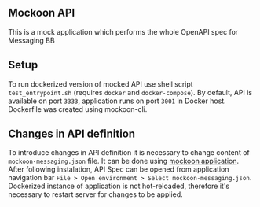 ## Mockoon API
This is a mock application which performs the whole OpenAPI spec for Messaging BB 


## Setup
To run dockerized version of mocked API use shell script 
`test_entrypoint.sh` (requires `docker` and `docker-compose`). 
By default, API is available on port `3333`, application runs on port `3001` in Docker host. Dockerfile was created using mockoon-cli.

## Changes in API definition
To introduce changes in API definition it is necessary to change content of `mockoon-messaging.json` file. It can be done using [mockoon application](https://mockoon.com/). After following instalation, API Spec can be opened from application navigation bar `File > Open environment > Select mockoon-messaging.json`. Dockerized instance of application is not hot-reloaded, therefore it's necessary to restart server for changes to be applied.